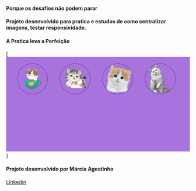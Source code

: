 #### Porque os desafios não podem parar

#### Projeto desenvolvido para pratica e estudos de como centralizar imagens, testar responsividade.

#### A Pratica leva a Perfeição

[<img src="./img/tela-projeto-gatinhos.gif">]


#### Projeto desenvolvido por Márcia Agostinho



 <a href="https://www.linkedin.com/in/marcia-agostinho/ ">Linkedin</a>